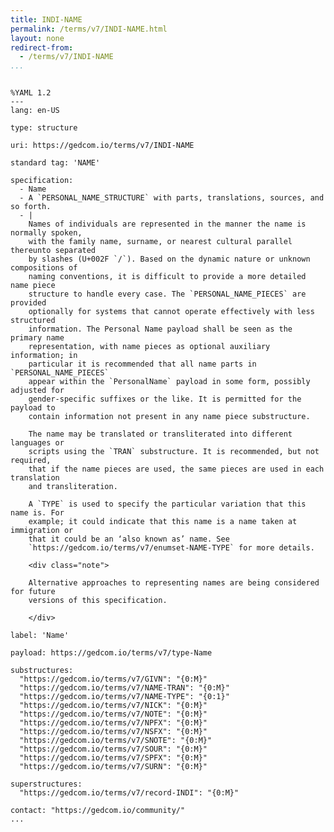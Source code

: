 ```yaml
---
title: INDI-NAME
permalink: /terms/v7/INDI-NAME.html
layout: none
redirect-from:
  - /terms/v7/INDI-NAME
...
```


```

%YAML 1.2
---
lang: en-US

type: structure

uri: https://gedcom.io/terms/v7/INDI-NAME

standard tag: 'NAME'

specification:
  - Name
  - A `PERSONAL_NAME_STRUCTURE` with parts, translations, sources, and so forth.
  - |
    Names of individuals are represented in the manner the name is normally spoken,
    with the family name, surname, or nearest cultural parallel thereunto separated
    by slashes (U+002F `/`). Based on the dynamic nature or unknown compositions of
    naming conventions, it is difficult to provide a more detailed name piece
    structure to handle every case. The `PERSONAL_NAME_PIECES` are provided
    optionally for systems that cannot operate effectively with less structured
    information. The Personal Name payload shall be seen as the primary name
    representation, with name pieces as optional auxiliary information; in
    particular it is recommended that all name parts in `PERSONAL_NAME_PIECES`
    appear within the `PersonalName` payload in some form, possibly adjusted for
    gender-specific suffixes or the like. It is permitted for the payload to
    contain information not present in any name piece substructure.
    
    The name may be translated or transliterated into different languages or
    scripts using the `TRAN` substructure. It is recommended, but not required,
    that if the name pieces are used, the same pieces are used in each translation
    and transliteration.
    
    A `TYPE` is used to specify the particular variation that this name is. For
    example; it could indicate that this name is a name taken at immigration or
    that it could be an ‘also known as’ name. See
    `https://gedcom.io/terms/v7/enumset-NAME-TYPE` for more details.
    
    <div class="note">
    
    Alternative approaches to representing names are being considered for future
    versions of this specification.
    
    </div>

label: 'Name'

payload: https://gedcom.io/terms/v7/type-Name

substructures:
  "https://gedcom.io/terms/v7/GIVN": "{0:M}"
  "https://gedcom.io/terms/v7/NAME-TRAN": "{0:M}"
  "https://gedcom.io/terms/v7/NAME-TYPE": "{0:1}"
  "https://gedcom.io/terms/v7/NICK": "{0:M}"
  "https://gedcom.io/terms/v7/NOTE": "{0:M}"
  "https://gedcom.io/terms/v7/NPFX": "{0:M}"
  "https://gedcom.io/terms/v7/NSFX": "{0:M}"
  "https://gedcom.io/terms/v7/SNOTE": "{0:M}"
  "https://gedcom.io/terms/v7/SOUR": "{0:M}"
  "https://gedcom.io/terms/v7/SPFX": "{0:M}"
  "https://gedcom.io/terms/v7/SURN": "{0:M}"

superstructures:
  "https://gedcom.io/terms/v7/record-INDI": "{0:M}"

contact: "https://gedcom.io/community/"
...

```

